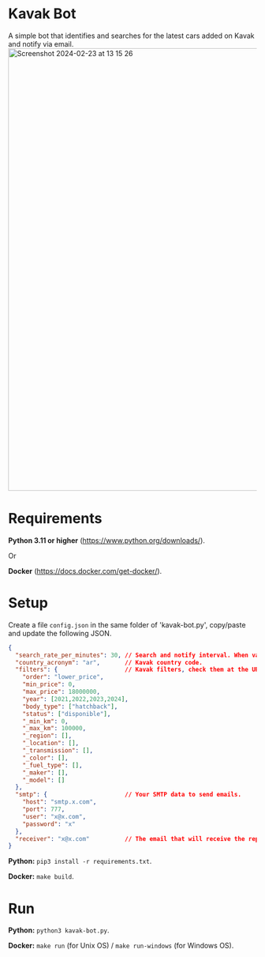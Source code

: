 # Kavak Bot

A simple bot that identifies and searches for the latest cars added on Kavak and notify via email.
<img width="896" alt="Screenshot 2024-02-23 at 13 15 26" src="https://github.com/juanenmellare/kavak-bot/assets/18221356/22587e91-a6dc-4e0d-82be-70fc51cd8116">

# Requirements

**Python 3.11 or higher** (https://www.python.org/downloads/).

Or

**Docker** (https://docs.docker.com/get-docker/).

# Setup

Create a file `config.json` in the same folder of 'kavak-bot.py', copy/paste and update the following JSON.
```json
{
  "search_rate_per_minutes": 30, // Search and notify interval. When value is 0 it will execute just once.
  "country_acronym": "ar",       // Kavak country code. 
  "filters": {                   // Kavak filters, check them at the URL of the web page when filter are applied (should match and if you want to ignore them add an underscore at the begging of the key). 
    "order": "lower_price",
    "min_price": 0,
    "max_price": 18000000,
    "year": [2021,2022,2023,2024],
    "body_type": ["hatchback"],
    "status": ["disponible"],
    "_min_km": 0,
    "_max_km": 100000,
    "_region": [],
    "_location": [],
    "_transmission": [],
    "_color": [],
    "_fuel_type": [],
    "_maker": [],
    "_model": []
  },
  "smtp": {                      // Your SMTP data to send emails.
    "host": "smtp.x.com",
    "port": 777,
    "user": "x@x.com",
    "password": "x"
  },
  "receiver": "x@x.com"          // The email that will receive the reports.
}
```

**Python:** `pip3 install -r requirements.txt`.

**Docker:**  `make build`.

# Run

**Python:** `python3 kavak-bot.py`.

**Docker:** `make run` (for Unix OS) / `make run-windows` (for Windows OS).
